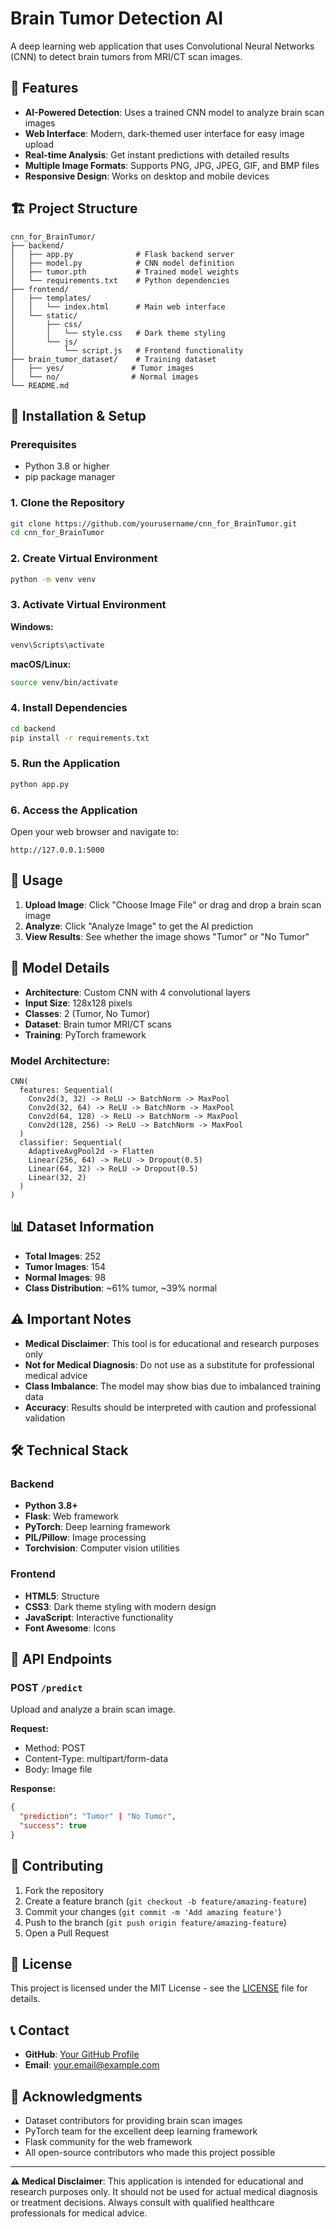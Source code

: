 # Brain Tumor Detection AI

A deep learning web application that uses Convolutional Neural Networks (CNN) to detect brain tumors from MRI/CT scan images.

## 🧠 Features

- **AI-Powered Detection**: Uses a trained CNN model to analyze brain scan images
- **Web Interface**: Modern, dark-themed user interface for easy image upload
- **Real-time Analysis**: Get instant predictions with detailed results
- **Multiple Image Formats**: Supports PNG, JPG, JPEG, GIF, and BMP files
- **Responsive Design**: Works on desktop and mobile devices

## 🏗️ Project Structure

```
cnn_for_BrainTumor/
├── backend/
│   ├── app.py              # Flask backend server
│   ├── model.py            # CNN model definition
│   ├── tumor.pth           # Trained model weights
│   └── requirements.txt    # Python dependencies
├── frontend/
│   ├── templates/
│   │   └── index.html      # Main web interface
│   └── static/
│       ├── css/
│       │   └── style.css   # Dark theme styling
│       └── js/
│           └── script.js   # Frontend functionality
├── brain_tumor_dataset/    # Training dataset
│   ├── yes/               # Tumor images
│   └── no/                # Normal images
└── README.md
```

## 🚀 Installation & Setup

### Prerequisites
- Python 3.8 or higher
- pip package manager

### 1. Clone the Repository
```bash
git clone https://github.com/yourusername/cnn_for_BrainTumor.git
cd cnn_for_BrainTumor
```

### 2. Create Virtual Environment
```bash
python -m venv venv
```

### 3. Activate Virtual Environment

**Windows:**
```bash
venv\Scripts\activate
```

**macOS/Linux:**
```bash
source venv/bin/activate
```

### 4. Install Dependencies
```bash
cd backend
pip install -r requirements.txt
```

### 5. Run the Application
```bash
python app.py
```

### 6. Access the Application
Open your web browser and navigate to:
```
http://127.0.0.1:5000
```

## 🧪 Usage

1. **Upload Image**: Click "Choose Image File" or drag and drop a brain scan image
2. **Analyze**: Click "Analyze Image" to get the AI prediction
3. **View Results**: See whether the image shows "Tumor" or "No Tumor"

## 🔬 Model Details

- **Architecture**: Custom CNN with 4 convolutional layers
- **Input Size**: 128x128 pixels
- **Classes**: 2 (Tumor, No Tumor)
- **Dataset**: Brain tumor MRI/CT scans
- **Training**: PyTorch framework

### Model Architecture:
```
CNN(
  features: Sequential(
    Conv2d(3, 32) -> ReLU -> BatchNorm -> MaxPool
    Conv2d(32, 64) -> ReLU -> BatchNorm -> MaxPool
    Conv2d(64, 128) -> ReLU -> BatchNorm -> MaxPool
    Conv2d(128, 256) -> ReLU -> BatchNorm -> MaxPool
  )
  classifier: Sequential(
    AdaptiveAvgPool2d -> Flatten
    Linear(256, 64) -> ReLU -> Dropout(0.5)
    Linear(64, 32) -> ReLU -> Dropout(0.5)
    Linear(32, 2)
  )
)
```

## 📊 Dataset Information

- **Total Images**: 252
- **Tumor Images**: 154
- **Normal Images**: 98
- **Class Distribution**: ~61% tumor, ~39% normal

## ⚠️ Important Notes

- **Medical Disclaimer**: This tool is for educational and research purposes only
- **Not for Medical Diagnosis**: Do not use as a substitute for professional medical advice
- **Class Imbalance**: The model may show bias due to imbalanced training data
- **Accuracy**: Results should be interpreted with caution and professional validation

## 🛠️ Technical Stack

### Backend
- **Python 3.8+**
- **Flask**: Web framework
- **PyTorch**: Deep learning framework
- **PIL/Pillow**: Image processing
- **Torchvision**: Computer vision utilities

### Frontend
- **HTML5**: Structure
- **CSS3**: Dark theme styling with modern design
- **JavaScript**: Interactive functionality
- **Font Awesome**: Icons

## 🔧 API Endpoints

### POST `/predict`
Upload and analyze a brain scan image.

**Request:**
- Method: POST
- Content-Type: multipart/form-data
- Body: Image file

**Response:**
```json
{
  "prediction": "Tumor" | "No Tumor",
  "success": true
}
```

## 🤝 Contributing

1. Fork the repository
2. Create a feature branch (`git checkout -b feature/amazing-feature`)
3. Commit your changes (`git commit -m 'Add amazing feature'`)
4. Push to the branch (`git push origin feature/amazing-feature`)
5. Open a Pull Request

## 📝 License

This project is licensed under the MIT License - see the [LICENSE](LICENSE) file for details.

## 📞 Contact

- **GitHub**: [Your GitHub Profile](https://github.com/yourusername)
- **Email**: your.email@example.com

## 🙏 Acknowledgments

- Dataset contributors for providing brain scan images
- PyTorch team for the excellent deep learning framework
- Flask community for the web framework
- All open-source contributors who made this project possible

---

**⚠️ Medical Disclaimer**: This application is intended for educational and research purposes only. It should not be used for actual medical diagnosis or treatment decisions. Always consult with qualified healthcare professionals for medical advice.
